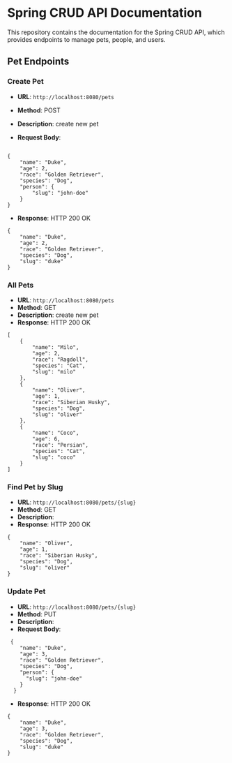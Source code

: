 
# Spring CRUD API Documentation

This repository contains the documentation for the Spring CRUD API, which provides endpoints to manage pets, people, and users.

## Pet Endpoints

### Create Pet
- **URL**: `http://localhost:8080/pets`
- **Method**: POST
- **Description**: create new pet

- **Request Body**:
```http

{
    "name": "Duke",
    "age": 2,
    "race": "Golden Retriever",
    "species": "Dog",
    "person": {
        "slug": "john-doe"
    }
}
```
- **Response**: HTTP 200 OK
```http
{
    "name": "Duke",
    "age": 2,
    "race": "Golden Retriever",
    "species": "Dog",
    "slug": "duke"
}
```
  
### All Pets
- **URL**: `http://localhost:8080/pets`
- **Method**: GET
- **Description**: create new pet
- **Response**: HTTP 200 OK
```http
[
    {
        "name": "Milo",
        "age": 2,
        "race": "Ragdoll",
        "species": "Cat",
        "slug": "milo"
    },
    {
        "name": "Oliver",
        "age": 1,
        "race": "Siberian Husky",
        "species": "Dog",
        "slug": "oliver"
    },
    {
        "name": "Coco",
        "age": 6,
        "race": "Persian",
        "species": "Cat",
        "slug": "coco"
    }
]
```
### Find Pet by Slug

- **URL**: `http://localhost:8080/pets/{slug}`
- **Method**: GET
- **Description**: 
- **Response**: HTTP 200 OK
```http
{
    "name": "Oliver",
    "age": 1,
    "race": "Siberian Husky",
    "species": "Dog",
    "slug": "oliver"
}
```
### Update Pet

- **URL**: `http://localhost:8080/pets/{slug}`
- **Method**: PUT
- **Description**: 
- **Request Body**:
```http
 {
    "name": "Duke",
    "age": 3,
    "race": "Golden Retriever",
    "species": "Dog",
    "person": {
      "slug": "john-doe"
    }
  }
```
- **Response**: HTTP 200 OK
```http
{
    "name": "Duke",
    "age": 3,
    "race": "Golden Retriever",
    "species": "Dog",
    "slug": "duke"
}
```
